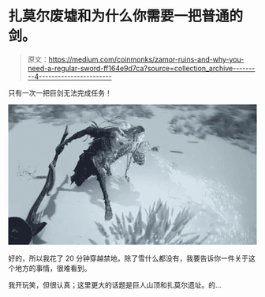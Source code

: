 # 扎莫尔废墟和为什么你需要一把普通的剑。

> 原文：<https://medium.com/coinmonks/zamor-ruins-and-why-you-need-a-regular-sword-ff164e9d7ca?source=collection_archive---------4----------------------->

只有一次一把巨剑无法完成任务！

![](img/abd083ce28f33d3d9e8063e0de8198d1.png)

好的，所以我花了 20 分钟穿越禁地，除了雪什么都没有，我要告诉你一件关于这个地方的事情，很难看到。

我开玩笑，但很认真；这里更大的话题是巨人山顶和扎莫尔遗址。的…
